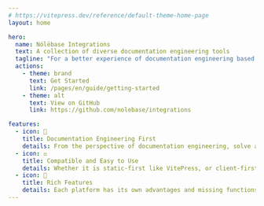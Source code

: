 ```yaml
---
# https://vitepress.dev/reference/default-theme-home-page
layout: home

hero:
  name: Nólëbase Integrations
  text: A collection of diverse documentation engineering tools
  tagline: "For a better experience of documentation engineering based on local-first knowledge base and static site generator"
  actions:
    - theme: brand
      text: Get Started
      link: /pages/en/guide/getting-started
    - theme: alt
      text: View on GitHub
      link: https://github.com/nolebase/integrations

features:
  - icon: 🚀
    title: Documentation Engineering First
    details: From the perspective of documentation engineering, solve and simplify some UX/DX problems, aiming to let creators focus on writing documents, notes, making cards and GTD!
  - icon: ⚖️
    title: Compatible and Easy to Use
    details: Whether it is static-first like VitePress, or client-first like Obsidian, the "Nólëbase Integrations" project hopes to provide a similar or even better experience across different platforms.
  - icon: 🧩
    title: Rich Features
    details: Each platform has its own advantages and missing functions, but the documentation engineering is already time-consuming and labor-intensive. These issues should not be obstacles to restrict the writing and sharing of documents and knowledge. Expand your imagination far beyond with Nólëbase Integrations.
---
```


